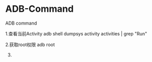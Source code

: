 # ADB-Command
ADB command

1.查看当前Activity
adb shell dumpsys activity activities | grep "Run"

2.获取root权限
adb root

3.

